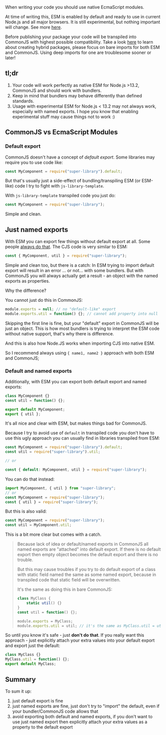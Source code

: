 When writing your code you should use native EcmaScript modules.

At time of writing this, ESM is enabled by default and ready to use in current Node.js and all major browsers. It is
still experimental, but nothing important will change. See more [here][1].

Before publishing your package your code will be transpiled into CommonJS with highest possible compatibility. Take a
look [here][2] to learn about creating hybrid packages, please focus on bare imports for both ESM and CommonJS. Using
deep imports for one are troublesome sooner or later!

## tl;dr

1. Your code will work perfectly as native ESM for Node.js >13.2, CommonJS and should work with bundlers.
 1. Keep in mind that bundlers may behave differently than defined standards.
1. Usage with experimental ESM for Node.js < 13.2 may not always work, especially with named exports. I hope you know that
enabling experimental stuff may cause things not to work :)

## CommonJS vs EcmaScript Modules

### Default export

CommonJS doesn't have a concept of *default export*. Some libraries may require you to use code like:
```javascript
const MyComponent = require("super-library").default;
```

But that's usually just a side-effect of bundling/transpiling ESM (or ESM-like) code I try to fight with
`js-library-template`.

With `js-library-template` transpiled code you just do:
```javascript
const MyComponent = require("super-library");
```

Simple and clean.

## Just named exports

With ESM you can export few things without default export at all. Some people [always do that][3].
The CJS code is very similar to ESM:
```javascript
const { MyComponent, util } = require("super-library");
```

Simple and clean too, but there is a catch: In ESM trying to import default export will result in an error ... or not...
with some bundlers. But with CommonJS you will always actually get a result - an object with the named exports as
properties.

Why the difference?

You cannot just do this in CommonJS:
```javascript
module.exports = null; // no "default-like" export
module.exports.util = function() {}; // cannot add property into null
```

Skipping the first line is fine, but your "default" export in CommonJS will be just an object. This is how most
bundlers is trying to interpret the ESM code without native support, that's why there is difference.

And this is also how Node.JS works when importing CJS into native ESM.

So I recommend always using `{ name1, name2 }` approach with both ESM and CommonJS;

### Default and named exports

Additionally, with ESM you can export both default export and named exports:
```javascript
class MyComponent {}
const util = function() {};

export default MyComponent;
export { util };
```

It's all nice and clear with ESM, but makes things bad for CommonJS.

Because I try to avoid use of `default` in transpiled code you don't have to use this ugly approach you can usually find
in libraries transpiled from ESM:
```javascript
const MyComponent = require("super-library").default;
const util = require("super-library").util;

// or

const { default: MyComponent, util } = require("super-library");
```

You can do that instead:
```javascript
import MyComponent, { util } from "super-library";
// or
const MyComponent = require("super-library");
const { util } = require("super-library");
```

But this is also valid:

```javascript
const MyComponent = require("super-library");
const util = MyComponent.util;
```

This is a bit more clear but comes with a catch.

> Because lack of idea or default/named exports in CommonJS all named exports are "attached" into default export. If
> there is no default export then empty object becomes the default export and there is no trouble.
>
> But this may cause troubles if you try to do default export of a class with static field named the same as some named
> export, because in transpiled code that static field will be overwritten.
>
> It's the same as doing this in bare CommonJS:
>
> ```javascript
> class MyClass {
>     static util() {}
> }
> const util = function() {};
>
> module.exports = MyClass;
> module.exports.util = util; // it's the same as MyClass.util = util, so it's overwriting the MyClass class
> ```

So until you know it's safe - just **don't do that**. If you really want this approach - just explicitly attach your
extra values into your default export and export just the default:

```javascript
class MyClass {}
MyClass.util = function() {};
export default MyClass;
```

## Summary

To sum it up:
1) just default export is fine
2) just named exports are fine, just don't try to "import" the default, even if your bundler/CommonJS code allows that
3) avoid exporting both default and named exports, if you don't want to use just named export then explicitly attach
your extra values as a property to the default export

[1]: https://github.com/nodejs/modules/blob/master/doc/archive/plan-for-new-modules-implementation.md
[2]: https://2ality.com/2019/10/hybrid-npm-packages.html
[3]: https://humanwhocodes.com/blog/2019/01/stop-using-default-exports-javascript-module/
